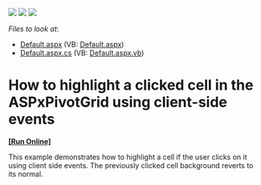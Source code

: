 <!-- default badges list -->
![](https://img.shields.io/endpoint?url=https://codecentral.devexpress.com/api/v1/VersionRange/128577569/13.1.4%2B)
[![](https://img.shields.io/badge/Open_in_DevExpress_Support_Center-FF7200?style=flat-square&logo=DevExpress&logoColor=white)](https://supportcenter.devexpress.com/ticket/details/E1830)
[![](https://img.shields.io/badge/📖_How_to_use_DevExpress_Examples-e9f6fc?style=flat-square)](https://docs.devexpress.com/GeneralInformation/403183)
<!-- default badges end -->
<!-- default file list -->
*Files to look at*:

* [Default.aspx](./CS/Q154045/Default.aspx) (VB: [Default.aspx](./VB/Q154045/Default.aspx))
* [Default.aspx.cs](./CS/Q154045/Default.aspx.cs) (VB: [Default.aspx.vb](./VB/Q154045/Default.aspx.vb))
<!-- default file list end -->
# How to highlight a clicked cell in the ASPxPivotGrid using client-side events
<!-- run online -->
**[[Run Online]](https://codecentral.devexpress.com/e1830/)**
<!-- run online end -->


<p>This example demonstrates how to highlight a cell if the user clicks on it using client side events. The previously clicked cell background reverts to its normal.</p>

<br/>


